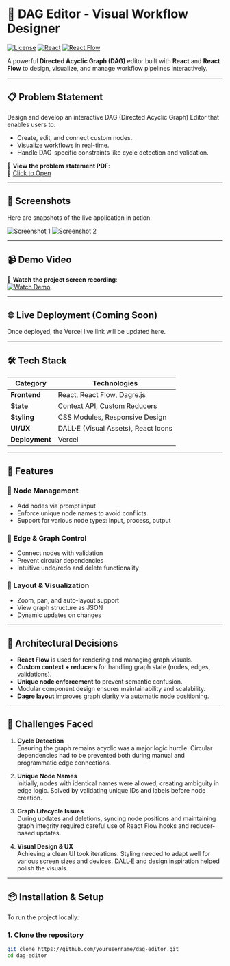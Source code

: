 # 🚀 DAG Editor - Visual Workflow Designer

[![License](https://img.shields.io/badge/license-MIT-blue.svg)](LICENSE)
[![React](https://img.shields.io/badge/react-%2320232a.svg?logo=react)](https://reactjs.org/)
[![React Flow](https://img.shields.io/badge/react%20flow-%2361DAFB.svg?logo=react)](https://reactflow.dev/)

A powerful **Directed Acyclic Graph (DAG)** editor built with **React** and **React Flow** to design, visualize, and manage workflow pipelines interactively.

---

## 📋 Problem Statement

Design and develop an interactive DAG (Directed Acyclic Graph) Editor that enables users to:
- Create, edit, and connect custom nodes.
- Visualize workflows in real-time.
- Handle DAG-specific constraints like cycle detection and validation.

📄 **View the problem statement PDF**:  
🔗 [Click to Open](https://drive.google.com/file/d/10mTmic435GnrSVxH-69gYt9JGHTvcR4w/view?usp=sharing)

---

## 📸 Screenshots

Here are snapshots of the live application in action:

![Screenshot 1](https://drive.google.com/uc?id=1pB_y3INyDIzjeCQ7_EqXYW2BX1F8m0Jt)
![Screenshot 2](https://drive.google.com/uc?id=1WwRWnzqV1mg0N6LNAprMqrIXS1jm_3Wy)

---

## 📹 Demo Video

🎥 **Watch the project screen recording**:  
[![Watch Demo](https://img.shields.io/badge/Watch%20Demo-%23FF0000.svg?style=for-the-badge&logo=Google-Drive&logoColor=white)](https://drive.google.com/file/d/1MNcKcnVhhF22zehhphNC77n-9amr277P/view?usp=sharing)

---

## 🌐 Live Deployment (Coming Soon)

Once deployed, the Vercel live link will be updated here.

---

## 🛠 Tech Stack

| Category        | Technologies                          |
|-----------------|---------------------------------------|
| **Frontend**    | React, React Flow, Dagre.js           |
| **State**       | Context API, Custom Reducers          |
| **Styling**     | CSS Modules, Responsive Design        |
| **UI/UX**       | DALL·E (Visual Assets), React Icons   |
| **Deployment**  | Vercel                                |

---

## 🚀 Features

### 🔧 Node Management
- Add nodes via prompt input
- Enforce unique node names to avoid conflicts
- Support for various node types: input, process, output

### 🔁 Edge & Graph Control
- Connect nodes with validation
- Prevent circular dependencies
- Intuitive undo/redo and delete functionality

### 🧭 Layout & Visualization
- Zoom, pan, and auto-layout support
- View graph structure as JSON
- Dynamic updates on changes

---

## 🧩 Architectural Decisions

- **React Flow** is used for rendering and managing graph visuals.
- **Custom context + reducers** for handling graph state (nodes, edges, validations).
- **Unique node enforcement** to prevent semantic confusion.
- Modular component design ensures maintainability and scalability.
- **Dagre layout** improves graph clarity via automatic node positioning.

---

## 🐞 Challenges Faced

1. **Cycle Detection**  
   Ensuring the graph remains acyclic was a major logic hurdle. Circular dependencies had to be prevented both during manual and programmatic edge connections.

2. **Unique Node Names**  
   Initially, nodes with identical names were allowed, creating ambiguity in edge logic. Solved by validating unique IDs and labels before node creation.

3. **Graph Lifecycle Issues**  
   During updates and deletions, syncing node positions and maintaining graph integrity required careful use of React Flow hooks and reducer-based updates.

4. **Visual Design & UX**  
   Achieving a clean UI took iterations. Styling needed to adapt well for various screen sizes and devices. DALL·E and design inspiration helped polish the visuals.

---

## 📦 Installation & Setup

To run the project locally:

### 1. Clone the repository
```bash
git clone https://github.com/yourusername/dag-editor.git
cd dag-editor
